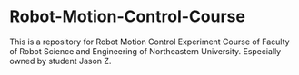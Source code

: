 # Robot-Motion-Control-Course
This is a repository for Robot Motion Control Experiment Course of Faculty of Robot Science and Engineering of Northeastern University. Especially owned by student Jason Z.

